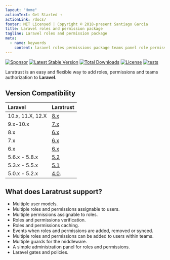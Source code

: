 ```yaml
---
layout: "Home"
actionText: Get Started →
actionLink: /docs/
footer: MIT Licensed | Copyright © 2018-present Santiago Garcia
title: Laravel roles and permission package
tagline: Laravel roles and permission package
meta:
  - name: keywords
    content: laravel roles permissions package teams panel role permission
---
```


[![Sponsor](https://img.shields.io/badge/sponsor-30363D?style=for-the-badge&logo=GitHub-Sponsors&logoColor=#white)](//github.com/sponsors/santigarcor)
[![Latest Stable Version](https://poser.pugx.org/santigarcor/laratrust/v?style=for-the-badge)](//packagist.org/packages/santigarcor/laratrust)
[![Total Downloads](https://poser.pugx.org/santigarcor/laratrust/downloads?style=for-the-badge)](//packagist.org/packages/santigarcor/laratrust)
[![License](https://poser.pugx.org/santigarcor/laratrust/license?style=for-the-badge)](//packagist.org/packages/santigarcor/laratrust)
[![tests](https://github.com/santigarcor/laratrust/workflows/tests/badge.svg)](https://github.com/santigarcor/laratrust/actions?query=workflow%3Atests)

Laratrust is an easy and flexible way to add roles, permissions and teams authorization to **Laravel**.

## Version Compatibility

| Laravel          | Laratrust                                                 |
| :--------------- | :-------------------------------------------------------- |
| 10.x, 11.X, 12.X | [8.x](/docs/8.x/)                                         |
| 9.x-10.x         | [7.x](/docs/7.x/)                                         |
| 8.x              | [6.x](/docs/6.x/)                                         |
| 7.x              | [6.x](/docs/6.x/)                                         |
| 6.x              | [6.x](/docs/6.x/)                                         |
| 5.6.x - 5.8.x    | [5.2](/docs/5.2/)                                         |
| 5.3.x - 5.5.x    | [5.1](/docs/5.1/)                                         |
| 5.0.x - 5.2.x    | [4.0](https://github.com/santigarcor/laratrust/tree/4.0). |

## What does Laratrust support?

- Multiple user models.
- Multiple roles and permissions assignable to users.
- Multiple permissions assignable to roles.
- Roles and permissions verification.
- Roles and permissions caching.
- Events when roles and permissions are added, removed or synced.
- Multiple roles and permissions can be added to users within teams.
- Multiple guards for the middleware.
- A simple administration panel for roles and permissions.
- Laravel gates and policies.
